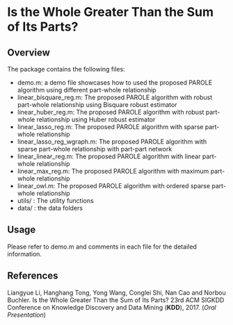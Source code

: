 # Is the Whole Greater Than the Sum of Its Parts?

## Overview

The package contains the following files:
- demo.m: a demo file showcases how to used the proposed PAROLE algorithm using different part-whole relationship
- linear_bisquare_reg.m: The proposed PAROLE algorithm with robust part-whole relationship using Bisquare robust estimator
- linear_huber_reg.m: The proposed PAROLE algorithm with robust part-whole relationship using Huber robust estimator
- linear_lasso_reg.m: The proposed PAROLE algorithm with sparse part-whole relationship
- linear_lasso_reg_wgraph.m: The proposed PAROLE algorithm with sparse part-whole relationship with part-part network
- linear_linear_reg.m: The proposed PAROLE algorithm with linear part-whole relationship
- linear_max_reg.m: The proposed PAROLE algorithm with maximum part-whole relationship
- linear_owl.m: The proposed PAROLE algorithm with ordered sparse part-whole relationship
- utils/ : The utility functions
- data/ : the data folders

## Usage
Please refer to demo.m and comments in each file for the detailed information. 

## References
Liangyue Li, Hanghang Tong, Yong Wang, Conglei Shi, Nan Cao and Norbou Buchler. Is the Whole Greater Than the Sum of Its Parts? 23rd ACM SIGKDD Conference on Knowledge Discovery and Data Mining (**KDD**), 2017. (*Oral Presentation*)

